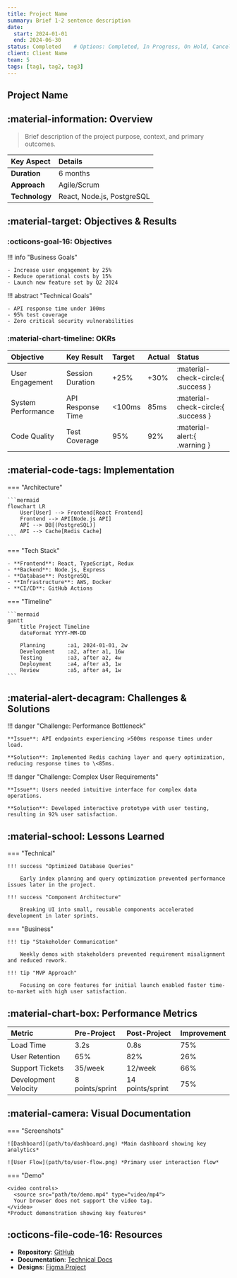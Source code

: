 ```yaml
---
title: Project Name
summary: Brief 1-2 sentence description
date:
  start: 2024-01-01
  end: 2024-06-30
status: Completed    # Options: Completed, In Progress, On Hold, Cancelled
client: Client Name
team: 5
tags: [tag1, tag2, tag3]
---
```


## Project Name

## :material-information: Overview

> Brief description of the project purpose, context, and primary outcomes.

| Key Aspect     | Details                    |
| :------------- | :------------------------- |
| **Duration**   | 6 months                   |
| **Approach**   | Agile/Scrum                |
| **Technology** | React, Node.js, PostgreSQL |

## :material-target: Objectives & Results

### :octicons-goal-16: Objectives

!!! info "Business Goals"

    - Increase user engagement by 25%
    - Reduce operational costs by 15%
    - Launch new feature set by Q2 2024

!!! abstract "Technical Goals"

    - API response time under 100ms
    - 95% test coverage
    - Zero critical security vulnerabilities

### :material-chart-timeline: OKRs

| Objective          | Key Result        | Target  | Actual | Status                              |
| :----------------- | :---------------- | :------ | :----- | :---------------------------------- |
| User Engagement    | Session Duration  | +25%    | +30%   | :material-check-circle:{ .success } |
| System Performance | API Response Time | \<100ms | 85ms   | :material-check-circle:{ .success } |
| Code Quality       | Test Coverage     | 95%     | 92%    | :material-alert:{ .warning }        |

## :material-code-tags: Implementation

=== "Architecture"

    ```mermaid
    flowchart LR
        User[User] --> Frontend[React Frontend]
        Frontend --> API[Node.js API]
        API --> DB[(PostgreSQL)]
        API --> Cache[Redis Cache]
    ```

=== "Tech Stack"

    - **Frontend**: React, TypeScript, Redux
    - **Backend**: Node.js, Express
    - **Database**: PostgreSQL
    - **Infrastructure**: AWS, Docker
    - **CI/CD**: GitHub Actions

=== "Timeline"

    ```mermaid
    gantt
        title Project Timeline
        dateFormat YYYY-MM-DD

        Planning       :a1, 2024-01-01, 2w
        Development    :a2, after a1, 16w
        Testing        :a3, after a2, 4w
        Deployment     :a4, after a3, 1w
        Review         :a5, after a4, 1w
    ```

## :material-alert-decagram: Challenges & Solutions

!!! danger "Challenge: Performance Bottleneck"

    **Issue**: API endpoints experiencing >500ms response times under load.

    **Solution**: Implemented Redis caching layer and query optimization, reducing response times to \<85ms.

!!! danger "Challenge: Complex User Requirements"

    **Issue**: Users needed intuitive interface for complex data operations.

    **Solution**: Developed interactive prototype with user testing, resulting in 92% user satisfaction.

## :material-school: Lessons Learned

=== "Technical"

    !!! success "Optimized Database Queries"

        Early index planning and query optimization prevented performance issues later in the project.

    !!! success "Component Architecture"

        Breaking UI into small, reusable components accelerated development in later sprints.

=== "Business"

    !!! tip "Stakeholder Communication"

        Weekly demos with stakeholders prevented requirement misalignment and reduced rework.

    !!! tip "MVP Approach"

        Focusing on core features for initial launch enabled faster time-to-market with high user satisfaction.

## :material-chart-box: Performance Metrics

| Metric               | Pre-Project     | Post-Project     | Improvement |
| :------------------- | :-------------- | :--------------- | :---------- |
| Load Time            | 3.2s            | 0.8s             | 75%         |
| User Retention       | 65%             | 82%              | 26%         |
| Support Tickets      | 35/week         | 12/week          | 66%         |
| Development Velocity | 8 points/sprint | 14 points/sprint | 75%         |

## :material-camera: Visual Documentation

=== "Screenshots"

    ![Dashboard](path/to/dashboard.png) *Main dashboard showing key analytics*

    ![User Flow](path/to/user-flow.png) *Primary user interaction flow*

=== "Demo"

    <video controls>
      <source src="path/to/demo.mp4" type="video/mp4">
      Your browser does not support the video tag.
    </video>
    *Product demonstration showing key features*

## :octicons-file-code-16: Resources

- **Repository**: [GitHub](https://github.com/org/repo)
- **Documentation**: [Technical Docs](https://docs.example.com)
- **Designs**: [Figma Project](https://figma.com/project)
